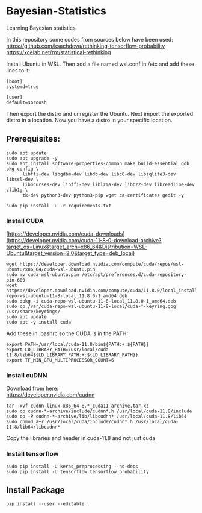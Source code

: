 # Bayesian-Statistics
Learning Bayesian statistics

In this repository some codes from sources below have been used:\
https://github.com/ksachdeva/rethinking-tensorflow-probability \
https://xcelab.net/rm/statistical-rethinking


Install Ubuntu in WSL. Then add a file named wsl.conf in /etc and add these lines to it:
```
[boot]
systemd=true

[user]
default=soroosh
```
Then export the distro and unregister the Ubuntu. Next import the exported distro in a location. Now you have a distro in your specific location.

## Prerequisites:
```
sudo apt update
sudo apt upgrade -y
sudo apt install software-properties-common make build-essential gdb pkg-config \
      libffi-dev libgdbm-dev libdb-dev libc6-dev libsqlite3-dev libssl-dev \
      libncurses-dev libffi-dev liblzma-dev libbz2-dev libreadline-dev zlib1g \
      tk-dev python3-dev python3-pip wget ca-certificates gedit -y
```
`sudo pip install -U -r requirements.txt`
### Install CUDA
[https://developer.nvidia.com/cuda-downloads](https://developer.nvidia.com/cuda-11-8-0-download-archive?target_os=Linux&target_arch=x86_64&Distribution=WSL-Ubuntu&target_version=2.0&target_type=deb_local)
```
wget https://developer.download.nvidia.com/compute/cuda/repos/wsl-ubuntu/x86_64/cuda-wsl-ubuntu.pin
sudo mv cuda-wsl-ubuntu.pin /etc/apt/preferences.d/cuda-repository-pin-600
wget https://developer.download.nvidia.com/compute/cuda/11.8.0/local_installers/cuda-repo-wsl-ubuntu-11-8-local_11.8.0-1_amd64.deb
sudo dpkg -i cuda-repo-wsl-ubuntu-11-8-local_11.8.0-1_amd64.deb
sudo cp /var/cuda-repo-wsl-ubuntu-11-8-local/cuda-*-keyring.gpg /usr/share/keyrings/
sudo apt update
sudo apt -y install cuda
```
Add these in .bashrc so the CUDA is in the PATH:
```
export PATH=/usr/local/cuda-11.8/bin${PATH:+:${PATH}}
export LD_LIBRARY_PATH=/usr/local/cuda-11.8/lib64${LD_LIBRARY_PATH:+:${LD_LIBRARY_PATH}}
export TF_MIN_GPU_MULTIPROCESSOR_COUNT=6
```
### Install cuDNN
Download from here: \
https://developer.nvidia.com/cudnn
```
tar -xvf cudnn-linux-x86_64-8.*_cuda11-archive.tar.xz
sudo cp cudnn-*-archive/include/cudnn*.h /usr/local/cuda-11.8/include 
sudo cp -P cudnn-*-archive/lib/libcudnn* /usr/local/cuda-11.8/lib64 
sudo chmod a+r /usr/local/cuda/include/cudnn*.h /usr/local/cuda-11.8/lib64/libcudnn*
```
Copy the libraries and header in cuda-11.8 and not just cuda
### Install tensorflow
`sudo pip install -U keras_preprocessing --no-deps` \
`sudo pip install -U tensorflow tensorflow_probability`
## Install Package
`pip install --user --editable .`
